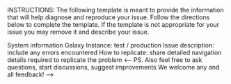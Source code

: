 INSTRUCTIONS: The following template is meant to provide the information that will help diagnose and reproduce your issue. Follow the directions below to complete the template. If the template is not appropriate for your issue you may remove it and describe your issue.

System information
Galaxy Instance: test / production
Issue description: include any errors encountered
How to replicate: share detailed navigation details required to replicate the problem
<-- PS. Also feel free to ask questions, start discussions, suggest improvements We welcome any and all feedback! -->
